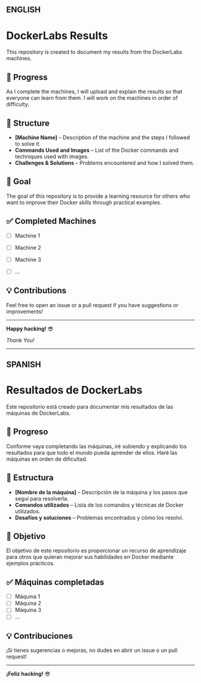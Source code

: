 ## ENGLISH

# DockerLabs Results  

This repository is created to document my results from the DockerLabs machines.  


## 🚀 Progress  

As I complete the machines, I will upload and explain the results so that everyone can learn from them. I will work on the machines in order of difficulty.  


## 📂 Structure

- **[Machine Name]** – Description of the machine and the steps I followed to solve it.  
- **Commands Used and Images** – List of the Docker commands and techniques used with images.  
- **Challenges & Solutions** – Problems encountered and how I solved them.  


## 🎯 Goal

The goal of this repository is to provide a learning resource for others who want to improve their Docker skills through practical examples.  


## ✅ Completed Machines

- [ ] Machine 1  
- [ ] Machine 2  
- [ ] Machine 3  
- [ ] ...  


## 💡 Contributions 

Feel free to open an issue or a pull request if you have suggestions or improvements!  


---


**Happy hacking!** 😎  


*Thank You!*




----




## SPANISH

# Resultados de DockerLabs  

Este repositorio está creado para documentar mis resultados de las máquinas de DockerLabs.  

## 🚀 Progreso  
Conforme vaya completando las máquinas, iré subiendo y explicando los resultados para que todo el mundo pueda aprender de ellos. Haré las máquinas en orden de dificultad.  

## 📂 Estructura  
- **[Nombre de la máquina]** – Descripción de la máquina y los pasos que seguí para resolverla.  
- **Comandos utilizados** – Lista de los comandos y técnicas de Docker utilizados.  
- **Desafíos y soluciones** – Problemas encontrados y cómo los resolví.  

## 🎯 Objetivo  
El objetivo de este repositorio es proporcionar un recurso de aprendizaje para otros que quieran mejorar sus habilidades en Docker mediante ejemplos prácticos.  

## ✅ Máquinas completadas  
- [ ] Máquina 1  
- [ ] Máquina 2  
- [ ] Máquina 3  
- [ ] ...  

## 💡 Contribuciones  
¡Si tienes sugerencias o mejoras, no dudes en abrir un issue o un pull request!  

---

**¡Feliz hacking!** 😎  
